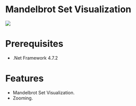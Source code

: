 <h1>Mandelbrot Set Visualization</h1>

<img src="https://i.imgur.com/2IiE4RF.png" />

# Prerequisites
- .Net Framework 4.7.2

# Features
- Mandelbrot Set Visualization.
- Zooming.